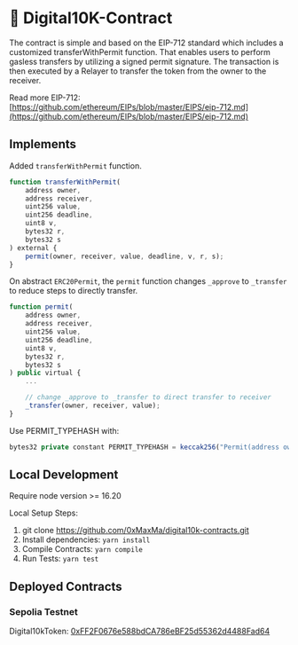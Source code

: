# 💸 Digital10K-Contract
The contract is simple and based on the EIP-712 standard which includes a customized transferWithPermit function. That enables users to perform gasless transfers by utilizing a signed permit signature. The transaction is then executed by a Relayer to transfer the token from the owner to the receiver.

Read more EIP-712: [https://github.com/ethereum/EIPs/blob/master/EIPS/eip-712.md](https://github.com/ethereum/EIPs/blob/master/EIPS/eip-712.md)

## Implements

Added `transferWithPermit` function.
```javascript
function transferWithPermit(
    address owner,
    address receiver,
    uint256 value,
    uint256 deadline,
    uint8 v,
    bytes32 r,
    bytes32 s
) external {
    permit(owner, receiver, value, deadline, v, r, s);
}
```

On abstract `ERC20Permit`, the `permit` function changes `_approve` to `_transfer` to reduce steps to directly transfer.

```javascript
function permit(
    address owner,
    address receiver,
    uint256 value,
    uint256 deadline,
    uint8 v,
    bytes32 r,
    bytes32 s
) public virtual {
    ...

    // change _approve to _transfer to direct transfer to receiver
    _transfer(owner, receiver, value);
}
```

Use PERMIT_TYPEHASH with:
```javascript
bytes32 private constant PERMIT_TYPEHASH = keccak256("Permit(address owner,address receiver,uint256 value,uint256 nonce,uint256 deadline)");
```

## Local Development
Require node version >= 16.20

Local Setup Steps:
1. git clone https://github.com/0xMaxMa/digital10k-contracts.git
1. Install dependencies: `yarn install` 
1. Compile Contracts: `yarn compile`
1. Run Tests: `yarn test`

## Deployed Contracts

### Sepolia Testnet
Digital10kToken: [0xFF2F0676e588bdCA786eBF25d55362d4488Fad64](https://sepolia.etherscan.io/address/0xFF2F0676e588bdCA786eBF25d55362d4488Fad64)
